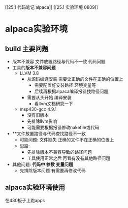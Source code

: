 [[25.1 代码笔记 alpaca]]
[[25.1 实验环境 0809]]

# alpaca实验环境


## build 主要问题
- 版本不兼容 文件放置路径与代码不一致 代码问题
- 工具的**版本不兼容问题**
	- LLVM 3.8
		- 从源码编译安装 需要让正确的文件在正确的位置上
			- 需要配置好安装路径 环境变量等 
			- 后续再根据alpaca编译报错找路径问题
		- 需要从头开始 编译安装 
			- 看llvm文档研究一下
	- msp430-gcc 4.9.1
		- 没有旧版本
		- 先排除llvm影响
		- 可能需要根据报错修改nakefile或代码
- **文件放置路径与代码查找路径不一致
	- 可能问题: 文件缺失  正确的文件不在正确的位置上 
	- 思路: 
		- 先排除版本不兼容导致的路径问题 
		- 工具使用正常之后 再看有没有其他路径问题 
- 其他问题: **代码中 参数 变量问题**
	- 先排除版本问题 有需要再修改代码 
	
## alpaca实验环境使用
在430板子上跑apps